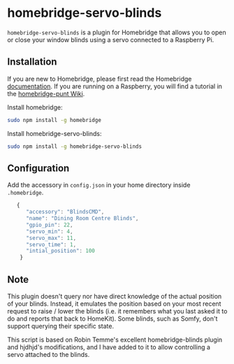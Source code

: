 # homebridge-servo-blinds

`homebridge-servo-blinds` is a plugin for Homebridge that allows you to open or close your window blinds using a servo connected to a Raspberry Pi.

## Installation

If you are new to Homebridge, please first read the Homebridge [documentation](https://www.npmjs.com/package/homebridge).
If you are running on a Raspberry, you will find a tutorial in the [homebridge-punt Wiki](https://github.com/cflurin/homebridge-punt/wiki/Running-Homebridge-on-a-Raspberry-Pi).

Install homebridge:
```sh
sudo npm install -g homebridge
```
Install homebridge-servo-blinds:
```sh
sudo npm install -g homebridge-servo-blinds
```

## Configuration

Add the accessory in `config.json` in your home directory inside `.homebridge`.

```js
   {
      "accessory": "BlindsCMD",
      "name": "Dining Room Centre Blinds",
      "gpio_pin": 22,
      "servo_min": 4,
      "servo_max": 11,
      "servo_time": 1,
      "intial_position": 100
    }
```

## Note
This plugin doesn't query nor have direct knowledge of the actual position of your blinds. Instead, it emulates the position based on your most recent request to raise / lower the blinds (i.e. it remembers what you last asked it to do and reports that back to HomeKit). Some blinds, such as Somfy, don't support querying their specific state.

This script is based on Robin Temme's excellent homebridge-blinds plugin and hjdhjd's modifications, and I have added to it to allow controlling a servo attached to the blinds.
